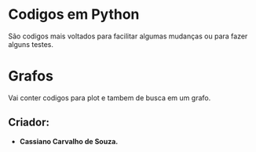 # Codigos em Python
São codigos mais voltados para facilitar algumas mudanças ou para fazer alguns testes.
# Grafos
Vai conter codigos para plot e tambem de busca em um grafo.
## Criador:
* **Cassiano Carvalho de Souza.**
